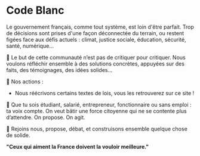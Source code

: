 # Code Blanc

Le gouvernement français, comme tout système, est loin d'être parfait. Trop de décisions sont prises d'une façon déconnectée du terrain, ou restent figées face aux défis actuels : climat, justice sociale, éducation, sécurité, santé, numérique…

🎯 Le but de cette communauté n’est pas de critiquer pour critiquer. Nous voulons réfléchir ensemble à des solutions concrètes, appuyées sur des faits, des témoignages, des idées solides…

🔧 Nos actions :
- Nous réécrivons certains textes de lois, vous les retrouverez sur ce site !

💬 Que tu sois étudiant, salarié, entrepreneur, fonctionnaire ou sans emploi : ta voix compte. On veut bâtir une force citoyenne qui ne se contente plus d’attendre. On propose. On agit.

👥 Rejoins nous, propose, débat, et construisons ensemble quelque chose de solide.

**"Ceux qui aiment la France doivent la vouloir meilleure."**